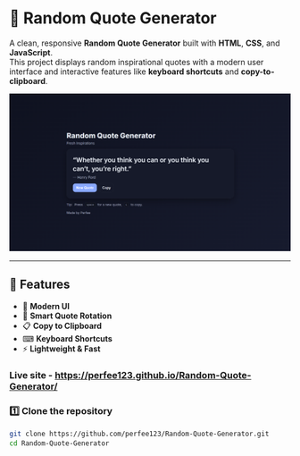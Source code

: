# 📜 Random Quote Generator

A clean, responsive **Random Quote Generator** built with **HTML**, **CSS**, and **JavaScript**.  
This project displays random inspirational quotes with a modern user interface and interactive features like **keyboard shortcuts** and **copy-to-clipboard**.

![alt text](image.png)

---

## 🚀 Features
- 🎨 **Modern UI** 
- 🔄 **Smart Quote Rotation** 
- 📋 **Copy to Clipboard** 
- ⌨ **Keyboard Shortcuts**
- ⚡ **Lightweight & Fast** 

### Live site - https://perfee123.github.io/Random-Quote-Generator/

### 1️⃣ Clone the repository
```bash
git clone https://github.com/perfee123/Random-Quote-Generator.git
cd Random-Quote-Generator
```
